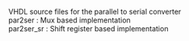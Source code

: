 VHDL source files for the parallel to serial converter    
par2ser : Mux based implementation  
par2ser_sr : Shift register based implementation  
